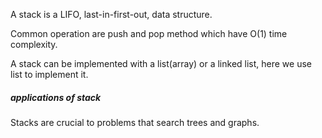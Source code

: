 A stack is a LIFO, last-in-first-out, data structure.

Common operation are push and pop method which have O(1) time complexity.

A stack can be implemented with a list(array) or a linked list, here we use list to implement it.


##### applications of stack 
 Stacks are crucial to problems that search trees and graphs.